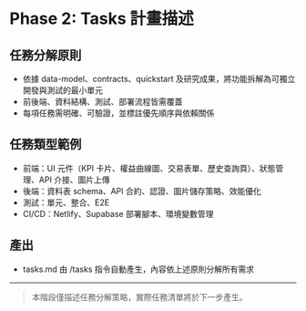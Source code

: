# Phase 2: Tasks 計畫描述

## 任務分解原則
- 依據 data-model、contracts、quickstart 及研究成果，將功能拆解為可獨立開發與測試的最小單元
- 前後端、資料結構、測試、部署流程皆需覆蓋
- 每項任務需明確、可驗證，並標註優先順序與依賴關係

## 任務類型範例
- 前端：UI 元件（KPI 卡片、權益曲線圖、交易表單、歷史查詢頁）、狀態管理、API 介接、圖片上傳
- 後端：資料表 schema、API 合約、認證、圖片儲存策略、效能優化
- 測試：單元、整合、E2E
- CI/CD：Netlify、Supabase 部署腳本、環境變數管理

## 產出
- tasks.md 由 /tasks 指令自動產生，內容依上述原則分解所有需求

---

> 本階段僅描述任務分解策略，實際任務清單將於下一步產生。